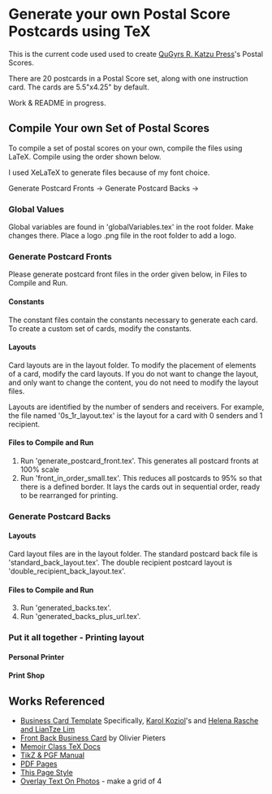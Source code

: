 # Generate your own Postal Score Postcards using TeX

This is the current code used used to create
[QuGyrs R. Katzu Press](https://qugyrsrkatztu.github.io)'s Postal Scores.

There are 20 postcards in a Postal Score set, along with one instruction card.
The cards are 5.5"x4.25" by default.

Work & README in progress.

## Compile Your own Set of Postal Scores
To compile a set of postal scores on your own, compile the files using LaTeX. Compile using the order shown below.

I used XeLaTeX to generate files because of my font choice.

Generate Postcard Fronts -> Generate Postcard Backs ->

### Global Values
Global variables are found in 'globalVariables.tex' in the root folder.
Make changes there.
Place a logo .png file in the root folder to add a logo.


### Generate Postcard Fronts
Please generate postcard front files in the order given below, in Files to Compile and Run.

#### Constants
The constant files contain the constants necessary to generate each card.
To create a custom set of cards, modify the constants.

#### Layouts
Card layouts are in the layout folder.
To modify the placement of elements of a card, modify the card layouts. If you do not want to change the layout, and only want to change the content, you do not need to modify the layout files.

Layouts are identified by the number of senders and receivers.
For example, the file named '0s_1r_layout.tex' is the layout for a card with 0 senders and 1 recipient.

#### Files to Compile and Run
1. Run 'generate_postcard_front.tex'. This generates all postcard fronts at 100% scale
2. Run 'front_in_order_small.tex'. This reduces all postcards to 95% so that there is a defined border. It lays the cards out in sequential order, ready to be rearranged for printing.

### Generate Postcard Backs
#### Layouts
Card layout files are in the layout folder.
The standard postcard back file is 'standard_back_layout.tex'.
The double recipient postcard layout is 'double_recipient_back_layout.tex'.

#### Files to Compile and Run
3. Run 'generated_backs.tex'.
4. Run 'generated_backs_plus_url.tex'. 
### Put it all together - Printing layout

#### Personal Printer

#### Print Shop

## Works Referenced
- [Business Card Template](https://www.overleaf.com/gallery/tagged/business-cards)
Specifically, [Karol Koziol](https://www.overleaf.com/latex/templates/business-card-template/yrqjgydpprrb)'s and [Helena Rasche and LianTze Lim](https://www.overleaf.com/latex/templates/business-card-for-programmers-slash-developers-with-photo/wymnjgtxkdwh)
- [Front Back Business Card](https://olivierpieters.be/blog/2017/02/11/designing-a-business-card-in-latex) by Olivier Pieters
- [Memoir Class TeX Docs](http://texdoc.net/texmf-dist/doc/latex/memoir/memman.pdf)
- [TikZ \& PGF Manual](http://ctan.math.utah.edu/ctan/tex-archive/graphics/pgf/base/doc/pgfmanual.pdf)
- [PDF Pages](http://mirror.utexas.edu/ctan/macros/latex/contrib/pdfpages/pdfpages.pdf)
- [This Page Style](http://www.personal.ceu.hu/tex/pagestyl.htm#thispgstyle)
- [Overlay Text On Photos](https://tex.stackexchange.com/questions/20792/how-to-superimpose-latex-on-a-picture) - make a grid of 4
